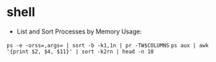 # shell

* List and Sort Processes by Memory Usage:

`ps -e -orss=,args= | sort -b -k1,1n | pr -TW$COLUMNS`
`ps aux | awk '{print $2, $4, $11}' | sort -k2rn | head -n 10`
